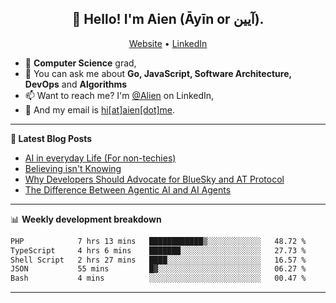 <h2 align="center">👋 Hello! I'm Aien (Āyīn or آیین).</h2>
<p align="center">
  <a href="https://www.aien.me">Website</a> •
  <a href="https://www.linkedin.com/in/aiensaidi/">LinkedIn</a>
</p>


- 🌱 **Computer Science** grad,
- 💬 You can ask me about **Go, JavaScript, Software Architecture, DevOps** and **Algorithms**
- 📫 Want to reach me? I'm [@Alien](https://www.linkedin.com/in/aiensaidi/) on LinkedIn,
- 📧 And my email is [hi[at]aien[dot]me](mailto:hi@aien.me).

-------

**📝 Latest Blog Posts**

<!-- BLOG-POST-LIST:START -->
- [AI in everyday Life (For non-techies)](https://aien.me/ai-in-everyday-life-for-non-techies/)
- [Believing isn't Knowing](https://aien.me/believing-isnt-knowing/)
- [Why Developers Should Advocate for BlueSky and AT Protocol](https://aien.me/why-developers-should-advocate-for-bluesky-and-at-protocol/)
- [The Difference Between Agentic AI and AI Agents](https://aien.me/the-difference-between-agentic-ai-and-ai-agents/)
<!-- BLOG-POST-LIST:END -->

-------

📊 **Weekly development breakdown**
<!--START_SECTION:waka-->

```txt
PHP            7 hrs 13 mins   ████████████▒░░░░░░░░░░░░   48.72 %
TypeScript     4 hrs 6 mins    ███████░░░░░░░░░░░░░░░░░░   27.73 %
Shell Script   2 hrs 27 mins   ████░░░░░░░░░░░░░░░░░░░░░   16.57 %
JSON           55 mins         █▓░░░░░░░░░░░░░░░░░░░░░░░   06.27 %
Bash           4 mins          ░░░░░░░░░░░░░░░░░░░░░░░░░   00.47 %
```

<!--END_SECTION:waka-->

-------
